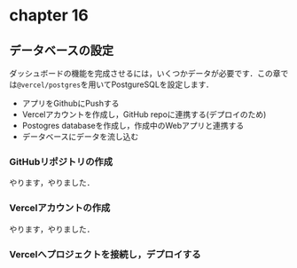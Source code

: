 # chapter 16
## データベースの設定
ダッシュボードの機能を完成させるには，いくつかデータが必要です．この章では`@vercel/postgres`を用いてPostgureSQLを設定します．
- アプリをGithubにPushする
- Vercelアカウントを作成し，GitHub repoに連携する(デプロイのため)
- Postogres databaseを作成し，作成中のWebアプリと連携する
- データベースにデータを流し込む

### GitHubリポジトリの作成
やります，やりました．

### Vercelアカウントの作成
やります，やりました．

### Vercelへプロジェクトを接続し，デプロイする


